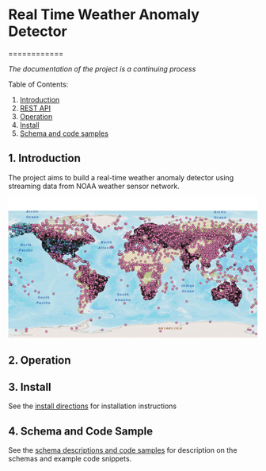 # Real Time Weather Anomaly Detector
============

*The documentation of the project is a continuing process*

Table of Contents:

1. [Introduction](README.md#1-introduction)
2. [REST API](README.md#2-rest-api)
3. [Operation](README.md#3-operation) 
4. [Install](README.md#4-instal)
5. [Schema and code samples](README.md#5-schema-and-code-sample)

## 1. Introduction

The project aims to build a real-time weather anomaly detector using streaming data from NOAA weather sensor network. 

![alt text](Images/Global_coverage.png "Locations of global monitoring stations ")





## 2. Operation


## 3. Install

See the [install directions](INSTALL.md) for installation instructions

## 4. Schema and Code Sample

See the [schema descriptions and code samples](SCHEMA.md) for description on the schemas and example code snippets.
